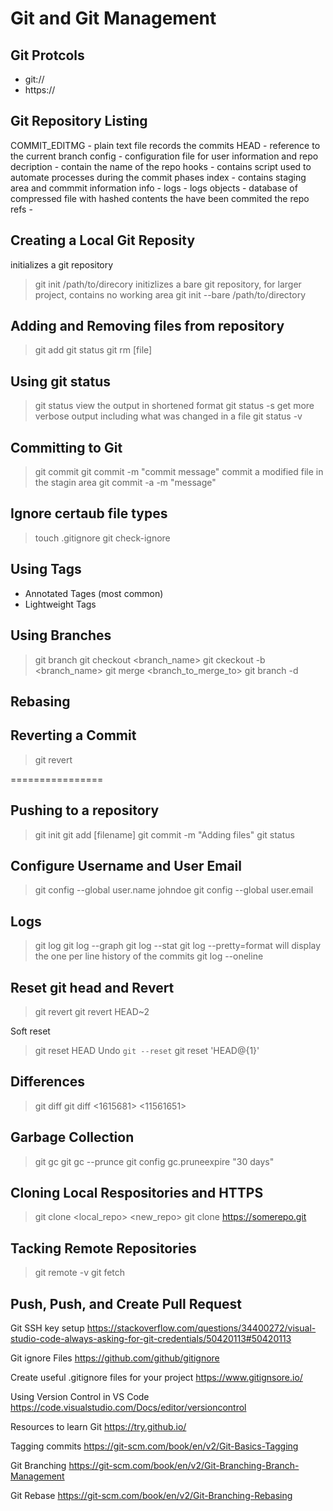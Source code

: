 # Git and Git Management

## Git Protcols

- git://
- https://

## Git Repository Listing

COMMIT_EDITMG - plain text file records the commits
HEAD - reference to the current branch
config - configuration file for user information and repo
decription - contain the name of the repo
hooks - contains script used to automate processes during the commit phases
index - contains staging area and commmit information
info  - 
logs - logs
objects - database of compressed file with hashed contents the have been commited the repo  
refs - 

## Creating  a Local Git Reposity

initializes  a git repository
> git init /path/to/direcory
initizlizes a bare git repository, for larger project, contains no working area
> git init --bare /path/to/directory

## Adding and Removing files from repository

> git add
> git status
> git rm [file]

## Using git status

> git status
view the output in shortened format
> git status -s
get more verbose output including what was changed in a file
> git status -v

## Committing to Git

> git commit
> git commit -m "commit message"
commit a modified file in the stagin area
> git commit -a -m "message"

## Ignore certaub file types

> touch .gitignore
> git check-ignore <pattern>

## Using Tags

- Annotated Tages (most common)
- Lightweight Tags

## Using Branches

> git branch
> git checkout <branch_name>
> git ckeckout -b <branch_name>
> git merge <branch_to_merge_to>
> git branch -d <branch>

## Rebasing

## Reverting a Commit

> git revert

================

## Pushing to a repository

> git init
> git add [filename]
> git commit -m "Adding files"
> git status

## Configure Username and User Email

> git config --global user.name johndoe
> git config --global user.email

## Logs

> git log
> git log --graph
> git log --stat
> git log --pretty=format
will display the one per line history of the commits 
> git log --oneline

## Reset git head and Revert

> git revert <commit>
> git revert HEAD~2

Soft reset
> git reset HEAD
Undo `git --reset`
> git reset 'HEAD@{1}'

## Differences

> git diff
> git diff <1615681> <11561651>

## Garbage Collection

> git gc
> git gc --prunce
> git config gc.pruneexpire "30 days"

## Cloning Local Respositories and HTTPS

> git clone <local_repo> <new_repo>
> git clone https://somerepo.git

## Tacking Remote Repositories

> git remote -v
> git fetch

## Push, Push, and Create Pull Request


Git SSH key setup
https://stackoverflow.com/questions/34400272/visual-studio-code-always-asking-for-git-credentials/50420113#50420113

Git ignore Files
https://github.com/github/gitignore

Create useful .gitignore files for your project
https://www.gitignsore.io/

Using Version Control in VS Code
https://code.visualstudio.com/Docs/editor/versioncontrol

Resources to learn Git
https://try.github.io/

Tagging commits
https://git-scm.com/book/en/v2/Git-Basics-Tagging

Git Branching
https://git-scm.com/book/en/v2/Git-Branching-Branch-Management

Git Rebase
https://git-scm.com/book/en/v2/Git-Branching-Rebasing
